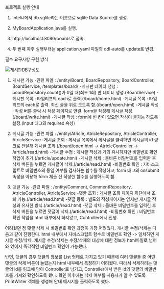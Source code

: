 프로젝트 실행 안내

1. InteliJ에서 db.sqlite라는 이름으로 sqlite Data Source를 생성.

2. MyBoardApplication.java를 실행.

3. http://localhost:8080/boards로 접속.

4. 두 번째 이후 실행부터는 application.yaml 파일의 ddl-auto를 update로 변경.


필수 요구사항 구현 방식

![게시판DB구성도](https://github.com/Hagug/Mission_LJC/assets/107788950/9dcbc9c2-c57d-4814-963b-bc1b21925ca2)

1. 게시판 기능
   -관련 파일 : /entity/Board, BoardRepository, BoardController, BoardService, /templates/board/
   -게시판 데이터 생성 : boardRepository.count()가 0일 때(최초 1회) 만 데이터 생성.(BoardService)
   -게시판 목록 : 타임리프의 each로 출력.(/board/home.html)
   -게시글 목록 : 타임리프의 each로 출력. 최신 글을 위로 오도록 함.(/board/open.html)
   -게시글 작성 : 작성 버튼 클릭 시 작성 페이지로 연결. form을 작성해 게시글 작성.(/board/write.html)
   -게시글 작성 : form에 빈 칸이 있으면 작성이 불가능 하도록 설정.(input 태그의 required 속성)

2. 게시글 기능
   -관련 파일 : /entity/Atricle, AtricleRepository, AtricleController, AtricleService
   -게시글 조회 : 게시글 목록에서 게시글을 클릭하면 게시글의 id 링크로 전달해 게시글 조회.(/board/open.html -> AtricleController -> /article/read.html)
   -게시글 수정 : 게시글 작성과 거의 유사하지만 비밀번호 확인 작업이 추가.(/article/update.html)
   -게시글 삭제 : 올바른 비밀번호를 입력한 후 삭제 버튼을 누르면 게시글이 삭제.(/article/read.html)
   -비밀번호 확인 : 자바스크립트로 비밀번호의 동일 여부를 검사하는 함수를 작성하고, form 태그의 onsubmit 속성을 이용해 form 제출 전 작성한 함수를 실행하도록 함.

3. 댓글 기능
   -관련 파일 : /entity/Comment, CommentRepository, AtricleController, AtricleService
   -댓글 조회 : 게시글 조회 페이지 하단에서 조회 가능.(/article/read.html)
   -댓글 등록 : 별도의 작성페이지는 없지만 게시글 작성과 유사한 방식.(/article/read.html)
   -댓글 삭제 : 올바른 비밀번호를 입력한 후 삭제 버튼을 누르면 댓글이 삭제.(/article/read.html)
   -비밀번호 확인 : 비밀번호 확인 작업을 html 내부에서 하지않고, Controller에서 진행.
   

어려웠던 점
댓글 삭제 시 비밀번호 확인 과정이 가장 어려웠다. 
게시글 수정/삭제는 다음과 같이 진행한다.
html 내부에서 자바스크립트 함수로 비밀번호 확인 -> 일치하면 게시글 수정/삭제.
게시글 수정/삭제는 수정/삭제의 대상에 대한 정보가 html파일로 넘어와 있어서 즉각적인 비밀번호 확인이 가능했다.

반면, 댓글의 경우 댓글의 정보를 List 형태로 가지고 있기 때문에 여러 댓글들 중 어떤 댓글의 삭제 버튼이 눌렸는지 html 내부에서 특정하기 어려웠다.
따라서 삭제하려는 댓글의 id를 링크에 담아 Controller로 넘기고, Controller에서 받은 id의 댓글의 비밀번호를 가져와 확인하도록 했다.
확인 이후에는 삭제 여부를 사용자가 알 수 있도록 PrintWriter 객체를 생성해 안내 메시지를 출력하도록 했다.
